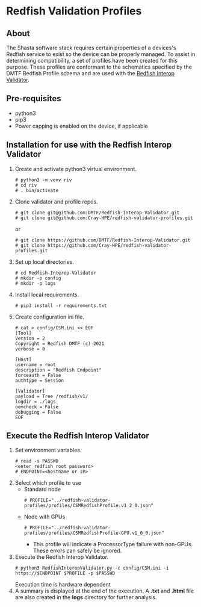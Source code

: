 # Redfish Validation Profiles

## About
The Shasta software stack requires certain properties of a devices's Redfish
service to exist so the device can be properly managed. To assist in determining
compatibility, a set of profiles have been created for this purpose. These
profiles are conformant to the schematics specified by the DMTF Redfish Profile
schema and are used with the [Redfish Interop
Validator](https://github.com/DMTF/Redfish-Interop-Validator).

## Pre-requisites

* python3
* pip3
* Power capping is enabled on the device, if applicable

## Installation for use with the Redfish Interop Validator
1. Create and activate python3 virtual environment.
   ```
   # python3 -m venv riv
   # cd riv
   # . bin/activate
   ```
2. Clone validator and profile repos.
   ```
   # git clone git@github.com:DMTF/Redfish-Interop-Validator.git
   # git clone git@github.com:Cray-HPE/redfish-validator-profiles.git
   ```
   or
   ```
   # git clone https://github.com/DMTF/Redfish-Interop-Validator.git
   # git clone https://github.com/Cray-HPE/redfish-validator-profiles.git
   ```
3. Set up local directories.
   ```
   # cd Redfish-Interop-Validator
   # mkdir -p config
   # mkdir -p logs
   ```
4. Install local requirements.
   ```
   # pip3 install -r requirements.txt
   ```
5. Create configuration ini file.
   ```
   # cat > config/CSM.ini << EOF
   [Tool]
   Version = 2
   Copyright = Redfish DMTF (c) 2021
   verbose = 0

   [Host]
   username = root
   description = "Redfish Endpoint"
   forceauth = False
   authtype = Session

   [Validator]
   payload = Tree /redfish/v1/
   logdir = ./logs
   oemcheck = False
   debugging = False
   EOF
   ```
## Execute the Redfish Interop Validator
1. Set environment variables.
   ```
   # read -s PASSWD
   <enter redfish root password>
   # ENDPOINT=<hostname or IP>
   ```
1. Select which profile to use
   * Standard node
      ```
      # PROFILE="../redfish-validator-profiles/profiles/CSMRedfishProfile.v1_2_0.json"
      ```
   * Node with GPUs
      ```
      # PROFILE="../redfish-validator-profiles/profiles/CSMRedfishProfile-GPU.v1_0_0.json"
      ```
      * This profile will indicate a ProcessorType failure with non-GPUs. These
      errors can safely be ignored. 
2. Execute the Redfish Interop Validator.
   ```
   # python3 RedfishInteropValidator.py -c config/CSM.ini -i https://$ENDPOINT $PROFILE -p $PASSWD
   ```
   Execution time is hardware dependent
3. A summary is displayed at the end of the execution. A **.txt** and **.html**
file are also created in the **logs** directory for further analysis.
